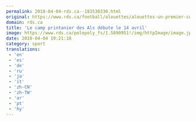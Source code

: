 ```yaml
---
permalink: 2018-04-04-rds.ca--183530330.html
original: https://www.rds.ca/football/alouettes/alouettes-un-premier-contact-de-mike-sherman-avec-ses-joueurs-1.6026487?localLinksEnabled=false
domain: rds.ca
title: 'Le camp printanier des Als débute le 14 avril'
image: https://www.rds.ca/polopoly_fs/1.5890951!/img/httpImage/image.jpg_gen/derivatives/details-xhdpi/image.jpg
date: 2018-04-04 19:21:18
category: sport
translations: 
 - 'en'
 - 'es'
 - 'de'
 - 'ru'
 - 'ja'
 - 'it'
 - 'zh-CN'
 - 'zh-TW'
 - 'ar'
 - 'pt'
 - 'hy'
---
```


